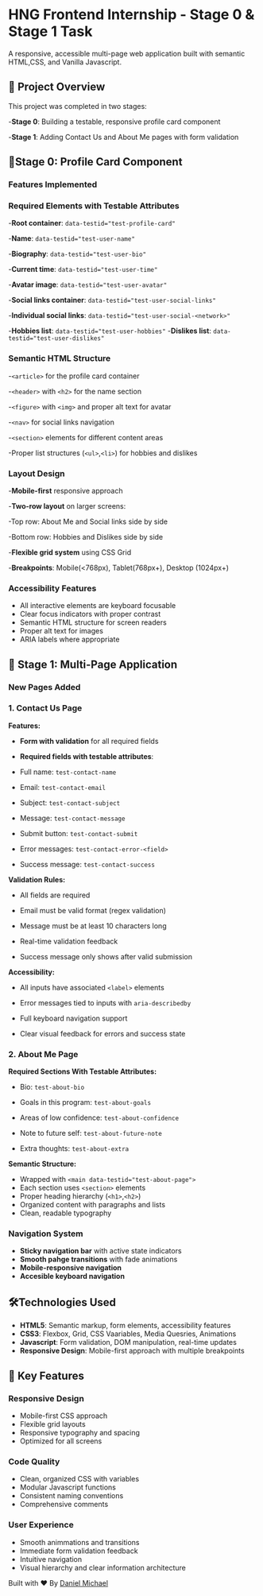 # HNG Frontend Internship - Stage 0 & Stage 1 Task

A responsive, accessible multi-page web application built with semantic HTML,CSS, and Vanilla Javascript.

## 📒 Project Overview
This project was completed in two stages:

-**Stage 0**: Building a testable, responsive profile card component

-**Stage 1**: Adding Contact Us and About Me pages with form validation

## 🎯Stage 0: Profile Card Component

### Features Implemented

### Required Elements with Testable Attributes

-**Root container**: `data-testid="test-profile-card"`

-**Name**: `data-testid="test-user-name"`

-**Biography**: `data-testid="test-user-bio"`

-**Current time**: `data-testid="test-user-time"`

-**Avatar image**: `data-testid="test-user-avatar"`

-**Social links container**: `data-testid="test-user-social-links"`

-**Individual social links**: `data-testid="test-user-social-<network>"`

-**Hobbies list**: `data-testid="test-user-hobbies"`
-**Dislikes list**: `data-testid="test-user-dislikes"`

### Semantic HTML Structure

-`<article>` for the profile card container

-`<header>` with `<h2>` for the name section

-`<figure>` with `<img>` and proper alt text for avatar

-`<nav>` for social links navigation

-`<section>` elements for different content areas

-Proper list structures (`<ul>`,`<li>`) for hobbies and dislikes

### Layout Design

-**Mobile-first** responsive approach

-**Two-row layout** on larger screens:

  -Top row: About Me and Social links side by side
  
  -Bottom row: Hobbies and Dislikes side by side
  
-**Flexible grid system** using CSS Grid

-**Breakpoints**: Mobile(<768px), Tablet(768px+), Desktop (1024px+)

### Accessibility Features

- All interactive elements are keyboard focusable
- Clear focus indicators with proper contrast
- Semantic HTML structure for screen readers
- Proper alt text for images
- ARIA labels where appropriate

## 🚀 Stage 1: Multi-Page Application

### New Pages Added

### 1. Contact Us Page

**Features:**

- **Form with validation** for all required fields

- **Required fields with testable attributes**:

- Full name: `test-contact-name`

- Email: `test-contact-email`

- Subject: `test-contact-subject`

- Message: `test-contact-message`

- Submit button: `test-contact-submit`

- Error messages: `test-contact-error-<field>`

- Success message: `test-contact-success`

**Validation Rules:**

- All fields are required

- Email must be valid format (regex validation)

- Message must be at least 10 characters long

- Real-time validation feedback

- Success message only shows after valid submission

**Accessibility:**
- All inputs have associated `<label>` elements

- Error messages tied to inputs with `aria-describedby`

- Full keyboard navigation support

- Clear visual feedback for errors and success state

### 2. About Me Page

**Required Sections With Testable Attributes:**

- Bio: `test-about-bio`

- Goals in this program: `test-about-goals`

- Areas of low confidence: `test-about-confidence`
- Note to future self: `test-about-future-note`
- Extra thoughts: `test-about-extra`

**Semantic Structure:**

- Wrapped with `<main data-testid="test-about-page">`
- Each section uses `<section>` elements
- Proper heading hierarchy (`<h1>`,`<h2>`)
- Organized content with paragraphs and lists
- Clean, readable typography

### Navigation System

- **Sticky navigation bar** with active state indicators
- **Smooth pahge transitions** with fade animations
- **Mobile-responsive navigation**
- **Accesible keyboard navigation**

## 🛠️Technologies Used

- **HTML5**: Semantic markup, form elements, accessibility features
- **CSS3**: Flexbox, Grid, CSS Vaariables, Media Quesries, Animations
- **Javascript**: Form validation, DOM manipulation, real-time updates
- **Responsive Design**: Mobile-first approach with multiple breakpoints

## 🌠 Key Features

### Responsive Design
- Mobile-first CSS approach
- Flexible grid layouts
- Responsive typography and spacing
- Optimized for all screens

### Code Quality

- Clean, organized CSS with variables
- Modular Javascript functions
- Consistent naming conventions
- Comprehensive comments

### User Experience

- Smooth animmations and transitions
- Immediate form validation feedback
- Intuitive navigation
- Visual hierarchy and clear information architecture

Built with ♥️ By [Daniel Michael](https://twitter.com/lordugande)
